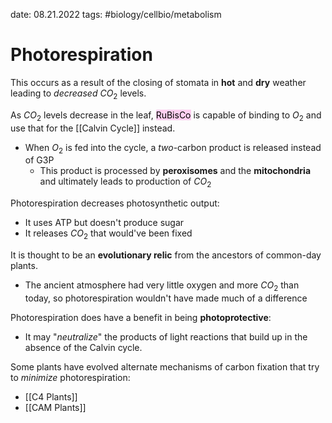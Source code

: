 date: 08.21.2022
tags:   #biology/cellbio/metabolism 
# Photorespiration
This occurs as a result of the closing of stomata in **hot** and **dry** weather leading to *decreased* $CO_2$ levels.

As $CO_2$ levels decrease in the leaf, <mark style="background: #FFB8EBA6;">RuBisCo</mark> is capable of binding to $O_2$ and use that for the [[Calvin Cycle]] instead.
- When $O_2$ is fed into the cycle, a *two*-carbon product is released instead of G3P
	- This product is processed by **peroxisomes** and the **mitochondria** and ultimately leads to production of $CO_2$

Photorespiration decreases photosynthetic output:
- It uses ATP but doesn't produce sugar
- It releases $CO_2$ that would've been fixed

It is thought to be an **evolutionary relic** from the ancestors of common-day plants.
- The ancient atmosphere had very little oxygen and more $CO_2$ than today, so photorespiration wouldn't have made much of a difference

Photorespiration does have a benefit in being **photoprotective**:
- It may "*neutralize*" the products of light reactions that build up in the absence of the Calvin cycle.

Some plants have evolved alternate mechanisms of carbon fixation that try to *minimize* photorespiration:
- [[C4 Plants]]
- [[CAM Plants]]